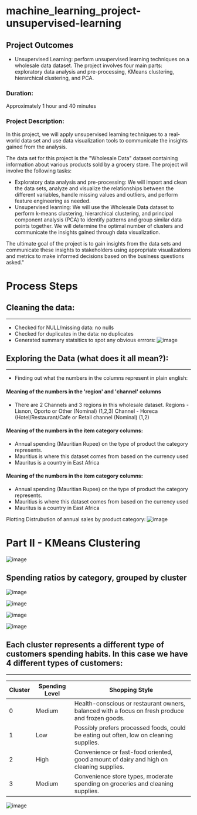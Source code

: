 # machine_learning_project-unsupervised-learning

## Project Outcomes
- Unsupervised Learning: perform unsupervised learning techniques on a wholesale data dataset. The project involves four main parts: exploratory data analysis and pre-processing, KMeans clustering, hierarchical clustering, and PCA.
### Duration:
Approximately 1 hour and 40 minutes
### Project Description:
In this project, we will apply unsupervised learning techniques to a real-world data set and use data visualization tools to communicate the insights gained from the analysis.

The data set for this project is the "Wholesale Data" dataset containing information about various products sold by a grocery store.
The project will involve the following tasks:

-	Exploratory data analysis and pre-processing: We will import and clean the data sets, analyze and visualize the relationships between the different variables, handle missing values and outliers, and perform feature engineering as needed.
-	Unsupervised learning: We will use the Wholesale Data dataset to perform k-means clustering, hierarchical clustering, and principal component analysis (PCA) to identify patterns and group similar data points together. We will determine the optimal number of clusters and communicate the insights gained through data visualization.

The ultimate goal of the project is to gain insights from the data sets and communicate these insights to stakeholders using appropriate visualizations and metrics to make informed decisions based on the business questions asked."

# Process Steps
## Cleaning the data:

---
- Checked for NULL/missing data: no nulls
- Checked for duplicates in the data: no duplicates
- Generated summary statsitics to spot any obvious errrors:
![image](https://github.com/Christopher-DSA/Unsupervised-Learning-Project/assets/132075292/f5ad5388-e8ea-4b9c-b255-a5373dbf648e)
  
## Exploring the Data (what does it all mean?):

---

- Finding out what the numbers in the columns represent in plain english:

####  Meaning of the numbers in the 'region' and 'channel' columns
- There are 2 Channels and 3 regions in this wholesale dataset.
Regions - Lisnon, Oporto or Other (Nominal) (1,2,3)
Channel - Horeca (Hotel/Restaurant/Cafe or Retail channel (Nominal) (1,2)

#### Meaning of the numbers in the item category columns:
- Annual spending (Mauritian Rupee) on the type of product the category represents.
- Mauritius is where this dataset comes from based on the currency used
- Mauritus is a country in East Africa

 #### Meaning of the numbers in the item category columns:

- Annual spending (Mauritian Rupee) on the type of product the category represents.
- Mauritius is where this dataset comes from based on the currency used
- Mauritus is a country in East Africa

Plotting Distrubution of annual sales by product category:
![image](https://github.com/Christopher-DSA/Unsupervised-Learning-Project/assets/132075292/eed086e1-8da2-467d-b217-15b6cdbf5727)

# Part II - KMeans Clustering
![image](https://github.com/Christopher-DSA/Unsupervised-Learning-Project/assets/132075292/d9471382-88a6-4074-ae43-da654194db22)


## Spending ratios by category, grouped by cluster
![image](https://github.com/Christopher-DSA/Unsupervised-Learning-Project/assets/132075292/9385a267-39fa-4a2e-824f-184363288b9c)

![image](https://github.com/Christopher-DSA/Unsupervised-Learning-Project/assets/132075292/6278356c-f390-430e-bf33-edf66b2d98bd)

![image](https://github.com/Christopher-DSA/Unsupervised-Learning-Project/assets/132075292/6a5e5a6a-ba22-4362-b287-21e32e7448d5)

![image](https://github.com/Christopher-DSA/Unsupervised-Learning-Project/assets/132075292/4e3c1589-61c0-40b8-9d05-0cfc5d0a9e9a)

## Each cluster represents a different type of customers spending habits. In this case we have 4 different types of customers:
---

| Cluster | Spending Level  | Shopping Style                                                                                      |
|---------|-----------------|-----------------------------------------------------------------------------------------------------|
| 0       | Medium            | Health-conscious or restaurant owners, balanced with a focus on fresh produce and frozen goods.      |
| 1       | Low             | Possibly prefers processed foods, could be eating out often, low on cleaning supplies.                |
| 2       | High        | Convenience or fast-food oriented, good amount of dairy and high on cleaning supplies.                |
| 3       | Medium            | Convenience store types, moderate spending on groceries and cleaning supplies.                        |


![image](https://github.com/Christopher-DSA/Unsupervised-Learning-Project/assets/132075292/2d71f379-5c84-4bd9-80c5-a94f60ba8e43)

